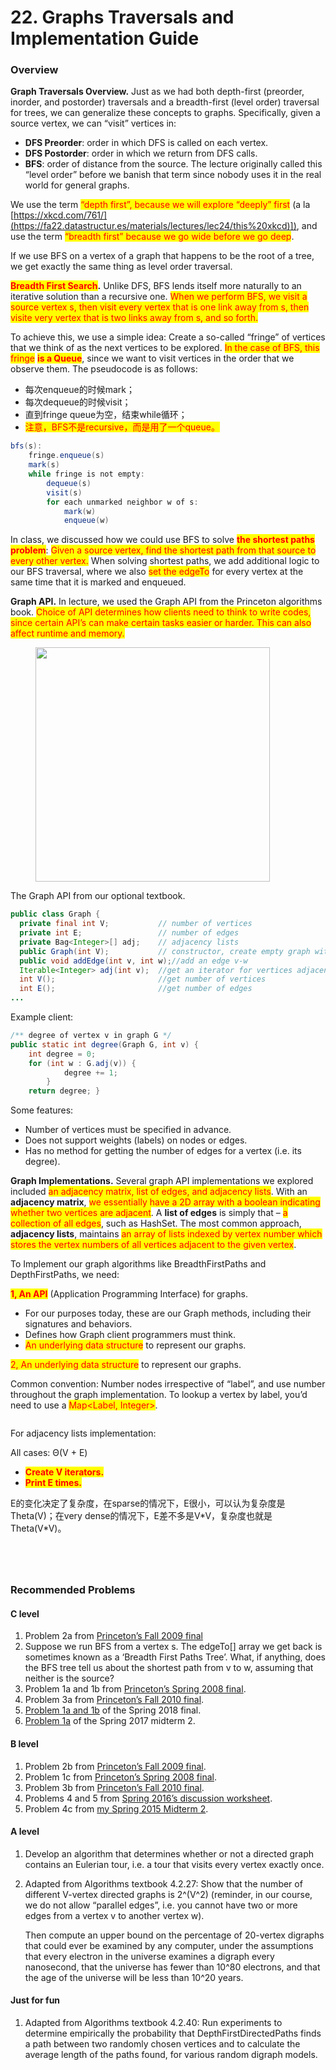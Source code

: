 # 22. Graphs Traversals and Implementation Guide

### Overview&#x20;

**Graph Traversals Overview.** Just as we had both depth-first (preorder, inorder, and postorder) traversals and a breadth-first (level order) traversal for trees, we can generalize these concepts to graphs. Specifically, given a source vertex, we can “visit” vertices in:

* **DFS Preorder**: order in which DFS is called on each vertex.
* **DFS Postorder**: order in which we return from DFS calls.
* **BFS**: order of distance from the source. The lecture originally called this “level order” before we banish that term since nobody uses it in the real world for general graphs.

We use the term <mark style="color:red;">“depth first”, because we will explore “deeply” first</mark> (a la [https://xkcd.com/761/](https://fa22.datastructur.es/materials/lectures/lec24/this%20xkcd)]), and use the term <mark style="color:red;">“breadth first” because we go wide before we go deep</mark>.

If we use BFS on a vertex of a graph that happens to be the root of a tree, we get exactly the same thing as level order traversal.

<mark style="color:red;">**Breadth First Search**</mark>**.** Unlike DFS, BFS lends itself more naturally to an iterative solution than a recursive one. <mark style="color:red;">When we perform BFS, we visit a source vertex s, then visit every vertex that is one link away from s, then visite very vertex that is two links away from s, and so forth.</mark>

To achieve this, we use a simple idea: Create a so-called “fringe” of vertices that we think of as the next vertices to be explored. <mark style="color:red;">In the case of BFS, this fringe</mark> <mark style="color:red;"></mark><mark style="color:red;">**is a Queue**</mark>, since we want to visit vertices in the order that we observe them. The pseudocode is as follows:

* 每次enqueue的时候mark；
* 每次dequeue的时候visit；
* 直到fringe queue为空，结束while循环；
* <mark style="color:red;">注意，BFS不是recursive，而是用了一个queue。</mark>

```java
bfs(s):
    fringe.enqueue(s)
    mark(s)
    while fringe is not empty:
        dequeue(s)
        visit(s)
        for each unmarked neighbor w of s:
            mark(w)
            enqueue(w)
```

In class, we discussed how we could use BFS to solve <mark style="color:red;">**the shortest paths problem**</mark>: <mark style="color:red;">Given a source vertex, find the shortest path from that source to every other vertex.</mark> When solving shortest paths, we add additional logic to our BFS traversal, where we also <mark style="color:red;">set the edgeTo</mark> for every vertex at the same time that it is marked and enqueued.

**Graph API.** In lecture, we used the Graph API from the Princeton algorithms book. <mark style="color:red;">Choice of API determines how clients need to think to write codes, since certain API’s can make certain tasks easier or harder. This can also affect runtime and memory.</mark>

<figure><img src=".gitbook/assets/image (19).png" alt="" width="375"><figcaption></figcaption></figure>

The Graph API from our optional textbook.

```java
public class Graph {
  private final int V;           // number of vertices
  private int E;                 // number of edges
  private Bag<Integer>[] adj;    // adjacency lists
  public Graph(int V);           // constructor, create empty graph with v vertices
  public void addEdge(int v, int w);//add an edge v-w
  Iterable<Integer> adj(int v);  //get an iterator for vertices adjacent to v
  int V();                       //get number of vertices
  int E();                       //get number of edges
...
```

Example client:

```java
/** degree of vertex v in graph G */
public static int degree(Graph G, int v) {
	int degree = 0;
	for (int w : G.adj(v)) {
    	    degree += 1;
    	}
	return degree; }
```

Some features:

* Number of vertices must be specified in advance.
* Does not support weights (labels) on nodes or edges.
* Has no method for getting the number of edges for a vertex (i.e. its degree).

**Graph Implementations.** Several graph API implementations we explored included <mark style="color:red;">an adjacency matrix, list of edges, and adjacency lists</mark>. With an **adjacency matrix**, <mark style="color:red;">we essentially have a 2D array with a boolean indicating whether two vertices are adjacent</mark>. A **list of edges** is simply that – <mark style="color:red;">a collection of all edges</mark>, such as HashSet. The most common approach, **adjacency lists**, maintains <mark style="color:red;">an array of lists indexed by vertex number which stores the vertex numbers of all vertices adjacent to the given vertex</mark>.

To Implement our graph algorithms like BreadthFirstPaths and DepthFirstPaths, we need:

<mark style="color:red;">**1, An API**</mark> (Application Programming Interface) for graphs.

* For our purposes today, these are our Graph methods, including their signatures and behaviors.
* Defines how Graph client programmers must think.
* <mark style="color:red;">An underlying data structure</mark> to represent our graphs.

<mark style="color:red;">2, An underlying data structure</mark> to represent our graphs.

Common convention: Number nodes irrespective of “label”, and use number throughout the graph implementation. To lookup a vertex by label, you’d need to use a <mark style="color:red;">Map\<Label, Integer></mark>.

<figure><img src=".gitbook/assets/image (45).png" alt=""><figcaption></figcaption></figure>

For adjacency lists implementation:

All cases: Θ(V + E)

* <mark style="color:red;">**Create V iterators.**</mark>
* <mark style="color:red;">**Print E times.**</mark>

E的变化决定了复杂度，在sparse的情况下，E很小，可以认为复杂度是Theta(V)；在very dense的情况下，E差不多是V\*V，复杂度也就是Theta(V\*V)。

<figure><img src=".gitbook/assets/image (46).png" alt=""><figcaption></figcaption></figure>

<figure><img src=".gitbook/assets/image (47).png" alt=""><figcaption></figcaption></figure>

<figure><img src=".gitbook/assets/image (48).png" alt=""><figcaption></figcaption></figure>

<figure><img src=".gitbook/assets/image (49).png" alt=""><figcaption></figcaption></figure>

### Recommended Problems&#x20;

#### C level&#x20;

1. Problem 2a from [Princeton’s Fall 2009 final](http://www.cs.princeton.edu/courses/archive/spring15/cos226/exams/fin-f09.pdf)
2. Suppose we run BFS from a vertex s. The edgeTo\[] array we get back is sometimes known as a ‘Breadth First Paths Tree’. What, if anything, does the BFS tree tell us about the shortest path from v to w, assuming that neither is the source?
3. Problem 1a and 1b from [Princeton’s Spring 2008 final](http://www.cs.princeton.edu/courses/archive/spring15/cos226/exams/fin-s08.pdf).
4. Problem 3a from [Princeton’s Fall 2010 final](http://www.cs.princeton.edu/courses/archive/spring15/cos226/exams/fin-f10.pdf).
5. [Problem 1a and 1b](https://tbp.berkeley.edu/exams/5662/download/) of the Spring 2018 final.
6. [Problem 1a](https://tbp.berkeley.edu/exams/5773/download/) of the Spring 2017 midterm 2.

#### B level&#x20;

1. Problem 2b from [Princeton’s Fall 2009 final](http://www.cs.princeton.edu/courses/archive/spring15/cos226/exams/fin-f09.pdf).
2. Problem 1c from [Princeton’s Spring 2008 final](http://www.cs.princeton.edu/courses/archive/spring15/cos226/exams/fin-s08.pdf).
3. Problem 3b from [Princeton’s Fall 2010 final](http://www.cs.princeton.edu/courses/archive/spring15/cos226/exams/fin-f10.pdf).
4. Problems 4 and 5 from [Spring 2016’s discussion worksheet](http://datastructur.es/sp16/materials/discussion/discussion11.pdf).
5. Problem 4c from [my Spring 2015 Midterm 2](https://tbp.berkeley.edu/exams/5239/download/).

#### A level&#x20;

1. Develop an algorithm that determines whether or not a directed graph contains an Eulerian tour, i.e. a tour that visits every vertex exactly once.
2.  Adapted from Algorithms textbook 4.2.27: Show that the number of different V-vertex directed graphs is 2^(V^2) (reminder, in our course, we do not allow “parallel edges”, i.e. you cannot have two or more edges from a vertex v to another vertex w).

    Then compute an upper bound on the percentage of 20-vertex digraphs that could ever be examined by any computer, under the assumptions that every electron in the universe examines a digraph every nanosecond, that the universe has fewer than 10^80 electrons, and that the age of the universe will be less than 10^20 years.

#### Just for fun&#x20;

1. Adapted from Algorithms textbook 4.2.40: Run experiments to determine empirically the probability that DepthFirstDirectedPaths finds a path between two randomly chosen vertices and to calculate the average length of the paths found, for various random digraph models.
